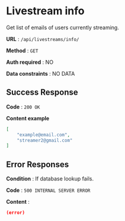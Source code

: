# Livestream info

Get list of emails of users currently streaming.

**URL** : `/api/livestreams/info/`

**Method** : `GET`

**Auth required** : NO

**Data constraints** : NO DATA

## Success Response

**Code** : `200 OK`

**Content example**

```json
[
    "example@email.com",
    "streamer2@gmail.com"
]
```

## Error Responses

**Condition** : If database lookup fails.

**Code** : `500 INTERNAL SERVER ERROR`

**Content** :

```json
(error)
```
